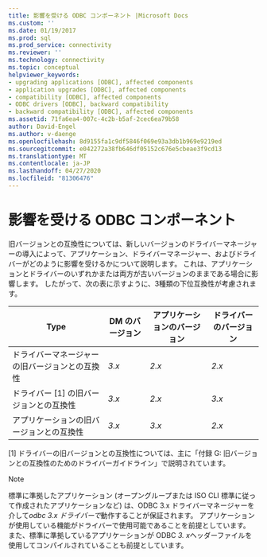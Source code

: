 ```yaml
---
title: 影響を受ける ODBC コンポーネント |Microsoft Docs
ms.custom: ''
ms.date: 01/19/2017
ms.prod: sql
ms.prod_service: connectivity
ms.reviewer: ''
ms.technology: connectivity
ms.topic: conceptual
helpviewer_keywords:
- upgrading applications [ODBC], affected components
- application upgrades [ODBC], affected components
- compatibility [ODBC], affected components
- ODBC drivers [ODBC], backward compatibility
- backward compatibility [ODBC], affected components
ms.assetid: 71fa6ea4-007c-4c2b-b5af-2cec6ea79b58
author: David-Engel
ms.author: v-daenge
ms.openlocfilehash: 8d9155fa1c9df5846f069e93a3db1b969e9219ed
ms.sourcegitcommit: e042272a38fb646df05152c676e5cbeae3f9cd13
ms.translationtype: MT
ms.contentlocale: ja-JP
ms.lasthandoff: 04/27/2020
ms.locfileid: "81306476"
---
```

# <a name="affected-odbc-components"></a>影響を受ける ODBC コンポーネント
旧バージョンとの互換性については、新しいバージョンのドライバーマネージャーの導入によって、アプリケーション、ドライバーマネージャー、およびドライバーがどのように影響を受けるかについて説明します。 これは、アプリケーションとドライバーのいずれかまたは両方が古いバージョンのままである場合に影響します。 したがって、次の表に示すように、3種類の下位互換性が考慮されます。  
  
|Type|DM のバージョン|アプリケーションのバージョン|ドライバーのバージョン|  
|----------|-------------------|----------------------------|-----------------------|  
|ドライバーマネージャーの旧バージョンとの互換性|*3.x*|*2.x*|*2.x*|  
|ドライバー [1] の旧バージョンとの互換性|*3.x*|*2.x*|*3.x*|  
|アプリケーションの旧バージョンとの互換性|*3.x*|*3.x*|*2.x*|  
  
 [1] ドライバーの旧バージョンとの互換性については、主に「付録 G: 旧バージョンとの互換性のためのドライバーガイドライン」で説明されています。  
  
> [!NOTE]
>  標準に準拠したアプリケーション (オープングループまたは ISO CLI 標準に従って作成されたアプリケーションなど) は、ODBC 3.x ドライバーマネージャーを介して*odbc 3.x* *ドライバーで*動作することが保証されます。 アプリケーションが使用している機能がドライバーで使用可能であることを前提としています。 また、標準に準拠しているアプリケーションが ODBC *3. x*ヘッダーファイルを使用してコンパイルされていることも前提としています。
